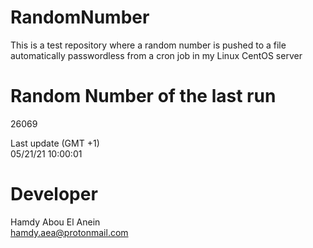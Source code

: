 # RandomNumber    
This is a test repository where a random number is pushed to a file automatically passwordless from a cron job in my Linux CentOS server    
# Random Number of the last run   
26069
      
Last update (GMT +1)    
05/21/21 10:00:01
# Developer    
Hamdy Abou El Anein   
hamdy.aea@protonmail.com
